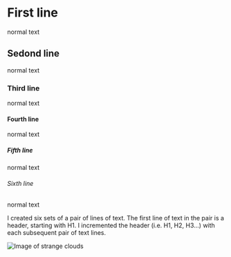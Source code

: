 # First line
normal text
## Sedond line
normal text
### Third line
normal text
#### Fourth line
normal text
##### Fifth line
normal text
###### Sixth line
normal text

I created six sets of a pair of lines of text. The first line of text in the pair is a header, starting with H1. I incremented the header (i.e. H1, H2, H3...) with each subsequent pair of text lines.

![Image of strange clouds](https://allthatsinteresting.com/wordpress/wp-content/uploads/2013/09/interesting-pictures-asperatus-clouds.jpg)
